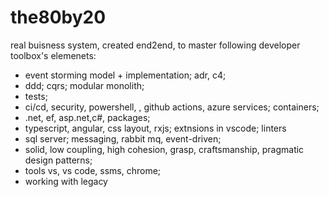# the80by20
real buisness system, created end2end, to master following developer toolbox's elemenets: 
- event storming model + implementation; adr, c4; 
- ddd; cqrs; modular monolith; 
- tests; 
- ci/cd, security, powershell, , github actions, azure services; containers; 
- .net, ef, asp.net,c#, packages; 
- typescript, angular, css layout, rxjs; extnsions in vscode; linters
- sql server; messaging, rabbit mq, event-driven; 
- solid, low coupling, high cohesion, grasp, craftsmanship, pragmatic design patterns; 
- tools vs, vs code, ssms, chrome; 
- working with legacy
